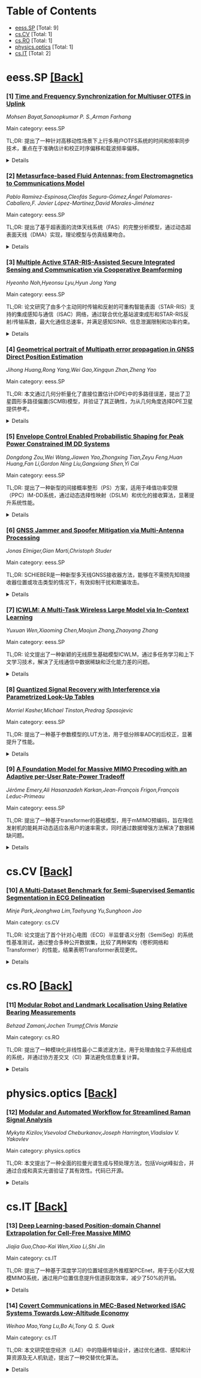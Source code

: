 <div id=toc></div>

# Table of Contents

- [eess.SP](#eess.SP) [Total: 9]
- [cs.CV](#cs.CV) [Total: 1]
- [cs.RO](#cs.RO) [Total: 1]
- [physics.optics](#physics.optics) [Total: 1]
- [cs.IT](#cs.IT) [Total: 2]


<div id='eess.SP'></div>

# eess.SP [[Back]](#toc)

### [1] [Time and Frequency Synchronization for Multiuser OTFS in Uplink](https://arxiv.org/abs/2507.17966)
*Mohsen Bayat,Sanoopkumar P. S.,Arman Farhang*

Main category: eess.SP

TL;DR: 提出了一种针对高移动性场景下上行多用户OTFS系统的时间和频率同步技术，重点在于准确估计和校正时序偏移和载波频率偏移。


<details>
  <summary>Details</summary>
Motivation: 在高移动性场景中，准确估计时序偏移（TO）和载波频率偏移（CFO）对于定位用户导频和提升信道估计精度至关重要。

Method: 提出了两种TO估计技术和一种CFO估计技术。首先，利用循环前缀导频（PCP）替换传统冲击导频（IMP），并通过ZC序列实现导频分离。其次，提出一种共享导频区域的PCP模式，利用滤波器组分离用户信号。CFO估计则通过降维ML搜索和切比雪夫多项式模型处理时变信道。

Result: 所提出的技术能够有效提升TO和CFO的估计精度，并通过降维方法简化CFO估计的计算复杂度。

Conclusion: 该研究为高移动性场景下的上行多用户OTFS系统提供了一种高效的时间和频率同步解决方案。

Abstract: In this paper, we propose time and frequency synchronization techniques for
uplink multiuser OTFS (MU-OTFS) systems in high-mobility scenarios. This work
focuses on accurately estimating and correcting timing offsets (TOs) and
carrier frequency offsets (CFOs). Specifically, TO estimation is essential for
locating users' pilots on the delay-time plane, while CFO estimation enhances
channel estimation accuracy. First, we propose a TO estimation technique for an
existing multiuser pilot structure in MU-OTFS. We replace the impulse pilot
(IMP) in this pilot structure with a more practical pilot with a cyclic prefix
(PCP), referred to as single-user-inspired PCP (SU-PCP). This structure employs
different Zadoff-Chu (ZC) sequences, which enables pilot separation via
correlation at the receiver side. Consequently, we introduce a
correlation-based TO estimation technique for uplink MU-OTFS using this pilot
structure. Next, a spectrally efficient and practical pilot pattern is
proposed, where each user transmits a PCP within a shared pilot region on the
delay-Doppler plane, referred to as MU-PCP. At the receiver, the second TO
estimation technique utilizes a bank of filters to separate different users'
signals and accurately estimate their TOs. Then, we derive a mathematical
threshold range to enhance TO estimation accuracy by finding the first major
peak in the correlation function rather than relying solely on the highest
peak. After locating the received users' pilot signals using one of the
proposed TO estimation techniques, our proposed CFO estimation technique
reduces the multi-dimensional maximum likelihood (ML) search problem into
multiple one-dimensional search problems. In this technique, we apply the
Chebyshev polynomials of the first kind basis expansion model (CPF-BEM) to
effectively handle the time-variations of the channel in obtaining the CFO
estimates for all the users.

</details>


### [2] [Metasurface-based Fluid Antennas: from Electromagnetics to Communications Model](https://arxiv.org/abs/2507.17982)
*Pablo Ramírez-Espinosa,Cleofás Segura-Gómez,Ángel Palomares-Caballero,F. Javier López-Martínez,David Morales-Jiménez*

Main category: eess.SP

TL;DR: 提出了基于超表面的流体天线系统（FAS）的完整分析模型，通过动态超表面天线（DMA）实现，理论模型与仿真结果吻合。


<details>
  <summary>Details</summary>
Motivation: 电子可重构天线在实际应用中存在分析建模困难的问题，限制了系统设计的理论指导，因此需要一种可行的分析模型。

Method: 利用电路理论将FAS的信号模型改写为包含超表面电磁效应的导纳矩阵，并通过全波仿真验证模型。

Result: 模型与仿真结果吻合，且DMA基FAS的性能接近理想位置灵活天线。

Conclusion: 提出的分析模型为FAS的设计提供了理论支持，DMA基FAS在实际应用中具有潜力。

Abstract: Fluid antenna systems (FASs) have become a popular topic in the wireless
community as an effective yet simple means of exploiting spatial diversity. Due
to the limitations of physically moving radiating elements, electronically
reconfigurable antennas are emerging as practical implementations of FASs,
since changing the radiation pattern is functionally equivalent to physically
moving the device. However, electronically reconfigurable antennas pose a
challenge in terms of analytical modeling, often requiring full-wave
simulations or measurements for their characterization; this severely limits
the extraction of theoretical insights useful for system design. Motivated by
these difficulties and the growing interest in FASs, we propose in this paper a
complete analytical model for metasurface-based embodiments of FASs.
Specifically, we advocate for the implementation of the FAS concept through
dynamic metasurface antennas (DMAs), hitherto proposed as array replacements in
multiple-input multiple-output (MIMO) systems. We leverage circuit theory to
rewrite the conventional signal model of FASs in terms of admittance matrices
accounting for the electromagnetic effects inherent to metasurfaces. The model
is validated with full-wave simulations, showing good agreement. We further
illustrate how to apply the model for standard performance analysis, and
provide closed-form expressions for key metrics, including the resulting signal
covariance matrix. Results confirm that practical DMA-based FASs can achieve
similar performance to that of idealized implementations of position-flexible
antennas.

</details>


### [3] [Multiple Active STAR-RIS-Assisted Secure Integrated Sensing and Communication via Cooperative Beamforming](https://arxiv.org/abs/2507.18035)
*Hyeonho Noh,Hyeonsu Lyu,Hyun Jong Yang*

Main category: eess.SP

TL;DR: 论文研究了由多个主动同时传输和反射的可重构智能表面（STAR-RIS）支持的集成感知与通信（ISAC）网络，通过联合优化基站波束成形和STAR-RIS反射/传输系数，最大化通信总速率，并满足感知SINR、信息泄漏限制和功率约束。


<details>
  <summary>Details</summary>
Motivation: 探索如何利用STAR-RIS提升ISAC网络的性能，同时满足感知和通信的严格要求。

Method: 采用交替优化（AO）框架，将非凸问题分解为子问题，分别通过KKT条件和SCA方法求解。

Result: 仿真证明所提算法在通信总速率上显著优于被动RIS和单STAR-RIS基准，且满足感知和安全性约束。

Conclusion: 主动STAR-RIS的多表面协同优化为ISAC网络提供了高效的解决方案。

Abstract: This paper explores an integrated sensing and communication (ISAC) network
empowered by multiple active simultaneously transmitting and reflecting
reconfigurable intelligent surfaces (STAR-RISs). A base station (BS) furnishes
downlink communication to multiple users while concurrently interrogating a
sensing target. We jointly optimize the BS transmit beamformer and the
reflection/transmission coefficients of every active STAR-RIS in order to
maximize the aggregate communication sum-rate, subject to (i) a stringent
sensing signal-to-interference-plus-noise ratio (SINR) requirement, (ii) an
upper bound on the leakage of confidential information, and (iii) individual
hardware and total power constraints at both the BS and the STAR-RISs. The
resulting highly non-convex program is tackled with an efficient alternating
optimization (AO) framework. First, the original formulation is reformulated
into an equivalent yet more tractable representation and partitioned into
subproblems. The BS beamformer is updated in closed form via the
Karush-Kuhn-Tucker (KKT) conditions, whereas the STAR-RIS reflection and
transmission vectors are refined through successive convex approximation (SCA),
yielding a semidefinite program that is then solved via semidefinite
relaxation. Comprehensive simulations demonstrate that the proposed algorithm
delivers substantial sum-rate gains over passive-RIS and single STAR-RIS
baselines, all the while rigorously meeting the prescribed sensing and security
constraints.

</details>


### [4] [Geometrical portrait of Multipath error propagation in GNSS Direct Position Estimation](https://arxiv.org/abs/2507.18096)
*Jihong Huang,Rong Yang,Wei Gao,Xingqun Zhan,Zheng Yao*

Main category: eess.SP

TL;DR: 本文通过几何分析量化了直接位置估计(DPE)中的多路径误差，提出了卫星圆形多路径偏置(SCMB)模型，并验证了其正确性，为从几何角度选择DPE卫星提供参考。


<details>
  <summary>Details</summary>
Motivation: 针对直接位置估计(DPE)理论中多路径误差缺乏理论表征的问题，本文旨在通过几何分析量化多路径误差。

Method: 提出SCMB模型，结合多卫星通道的CAF和PVT误差，通过几何分析建立PVT偏置的边界条件，并通过蒙特卡罗模拟和城市峡谷测试验证。

Result: 研究发现最大PVT偏置取决于各卫星通道中多路径误差的最大值，且PVT偏置随卫星仰角增加而增大。

Conclusion: 研究强调了选择高、低仰角卫星组合的重要性，为优化卫星几何配置提供几何参考。

Abstract: Direct Position Estimation (DPE) is a method that directly estimate position,
velocity, and time (PVT) information from cross ambiguity function (CAF) of the
GNSS signals, significantly enhancing receiver robustness in urban
environments. However, there is still a lack of theoretical characterization on
multipath errors in the context of DPE theory. Geometric observations highlight
the unique characteristics of DPE errors stemming from multipath and thermal
noise as estimation bias and variance respectively. Expanding upon the
theoretical framework of DPE noise variance through geometric analysis, this
paper focuses on a geometric representation of multipath errors by quantifying
the deviations in CAF and PVT solutions caused by off-centering bias relative
to the azimuth and elevation angles. A satellite circular multipath bias (SCMB)
model is introduced, amalgamating CAF and PVT errors from multiple satellite
channels. The boundaries for maximum or minimum PVT bias are established
through discussions encompassing various multipath conditions. The correctness
of the multipath geometrical portrait is confirmed through both Monte Carlo
simulations and urban canyon tests. The findings indicate that the maximum PVT
bias depends on the largest multipath errors observed across various satellite
channels. Additionally, the PVT bias increases with satellite elevation angles,
influenced by the CAF multipath bias projection. This serves as a reference for
selecting DPE satellites from a geometric standpoint, underscoring the
importance of choosing a balanced combination of high and low elevation angles
to achieve an optimal satellite geometry configuration.

</details>


### [5] [Envelope Control Enabled Probabilistic Shaping for Peak Power Constrained IM DD Systems](https://arxiv.org/abs/2507.18149)
*Dongdong Zou,Wei Wang,Jiawen Yao,Zhongxing Tian,Zeyu Feng,Huan Huang,Fan Li,Gordon Ning Liu,Gangxiang Shen,Yi Cai*

Main category: eess.SP

TL;DR: 提出了一种新型的间接概率整形（PS）方案，适用于峰值功率受限（PPC）IM-DD系统，通过动态选择性映射（DSLM）和优化的接收算法，显著提升系统性能。


<details>
  <summary>Details</summary>
Motivation: 由于IM-DD系统的独特模型和固有约束，特别是存在记忆效应时，概率整形技术的有效应用仍是一个开放问题。

Method: 提出了间接PS方案，通过DSLM机制动态控制信号包络，并结合改进的M-BCJR算法的turbo均衡器进行接收。

Result: 在56GBaud PAM8系统中实验验证，接收灵敏度提升1dB，并展示与典型概率幅度整形架构的兼容性。

Conclusion: 该工作为PS技术在具有记忆效应的PPC IM-DD系统中的应用提供了新思路。

Abstract: Probabilistic shaping (PS) has attracted significant attention in
intensity-modulation and direct-detection (IM-DD) systems. However, due to the
unique system model and inherent constraints, the effective application of the
PS technique is still an open question in IM-DD systems, particularly in
systems with memory effects. In this paper, a novel indirect PS scheme tailored
for peak power constrained (PPC) IM-DD systems is proposed. The key idea lies
in strategically controlling the signal envelope to mitigate memory-induced
impairments, such as nonlinearity, overshoot, peak-to-average power ratio
enhancement, etc. The proposed scheme incorporates a dynamic selective mapping
(DSLM) mechanism at the transmitter, enabling an untypical bit-to-symbol
mapping in which the current symbol is not only determined by the current bits
pattern but also by previously generated symbols within a specified memory
length. At the receiver side, a turbo equalizer with a modified M-BCJR
algorithm is proposed to achieve the recovery of ambiguous bits induced by
DSLM. Experimental verification in a 56GBaud PAM8 system demonstrates that the
proposed scheme exhibits 1dB receiver sensitivity improvement over 2km
single-mode fiber transmission. In addition, the proposed scheme has also been
demonstrated to be compatible with the typical probabilistic amplitude shaping
architecture, enabling a simple and fine-granularity rate adaptation
capability. To the best of our knowledge, this work opens a new sight for the
application of the PS technique in PPC IM-DD systems with memory effects.

</details>


### [6] [GNSS Jammer and Spoofer Mitigation via Multi-Antenna Processing](https://arxiv.org/abs/2507.18166)
*Jonas Elmiger,Gian Marti,Christoph Studer*

Main category: eess.SP

TL;DR: SCHIEBER是一种新型多天线GNSS接收器方法，能够在不需预先知晓接收器位置或攻击类型的情况下，有效抑制干扰和欺骗攻击。


<details>
  <summary>Details</summary>
Motivation: 全球导航卫星系统（GNSS）信号易受干扰和欺骗攻击，需要一种无需先验知识的鲁棒防御方法。

Method: 采用自适应空间滤波技术抑制干扰攻击；基于信号到达方向（DoA）和伪距估计的一致性测试识别和拒绝欺骗攻击。

Result: 通过GPS L1 C/A系统的模拟实验验证了方法的有效性。

Conclusion: SCHIEBER能够同时应对干扰和欺骗攻击，提高GNSS接收器的安全性。

Abstract: Modern positioning relies on radio signals from global navigation satellite
systems (GNSS). Their low receive power renders these radio signals susceptible
to jamming attacks, in which malicious transmitters emit strong interference to
disrupt signal acquisition. Moreover, GNSS are vulnerable to spoofing attacks,
in which malicious transmitters mimic legitimate satellites by transmitting
spurious GNSS signals. We propose SCHIEBER, a novel method for multi-antenna
GNSS receivers that mitigates jammers as well as spoofers without requiring any
prior knowledge of the receiver position or attack type: Jammers are mitigated
during signal acquisition using a recently developed adaptive spatial filtering
technique. Spoofers are identified and rejected after signal acquisition using
a novel approach that tests the consistency of acquired signals by comparing
their respective direction of arrival (DoA) and pseudorange estimates in a test
that is invariant with respect to the unknown receiver position. We demonstrate
the efficacy of our method using extensive simulations of a GPS L1 C/A system
under spoofing and jamming attacks.

</details>


### [7] [ICWLM: A Multi-Task Wireless Large Model via In-Context Learning](https://arxiv.org/abs/2507.18167)
*Yuxuan Wen,Xiaoming Chen,Maojun Zhang,Zhaoyang Zhang*

Main category: eess.SP

TL;DR: 论文提出了一种新颖的无线原生基础模型ICWLM，通过多任务学习和上下文学习技术，解决了无线通信中数据稀缺和泛化能力差的问题。


<details>
  <summary>Details</summary>
Motivation: 无线通信技术的快速发展（如mMIMO和mmWave）带来了网络复杂性和计算需求的增加。现有深度学习方法通常任务特定且难以泛化，需要新方法解决这些问题。

Method: 提出的ICWLM模型直接在大规模混合无线数据集上训练，结合上下文学习（ICL）和动态权重平均（DWA）算法，实现了多任务学习和系统配置自适应。

Result: 仿真结果表明，ICWLM在多项任务上性能与任务特定方法相当，且在未见系统配置下表现出优异的泛化能力。

Conclusion: ICWLM为未来无线网络的统一自适应AI模型提供了新范式，有望降低部署复杂性并提升智能资源管理。

Abstract: The rapid evolution of wireless communication technologies, particularly
massive multiple-input multiple-output (mMIMO) and millimeter-wave (mmWave),
introduces significant network complexity and computational demands.
Significant research efforts have been made to improve physical layer
performance by resorting to deep learning (DL) methods, which, however, are
usually task-specific and struggle with data scarcity and generalization. To
address these challenges, we propose a novel In-Context Wireless Large Model
(ICWLM), a wireless-native foundation model designed for simultaneous
multi-task learning at the physical layer. Unlike conventional methods that
adapt wireless data to pre-trained large language models (LLMs), ICWLM is
trained directly on large-scale, mixed wireless datasets from scratch. It
jointly solves multiple classical physical layer problems, including multi-user
precoding (sum-rate maximization and max-min SINR) and channel prediction. A
key innovation of ICWLM is its utilization of in-context learning (ICL),
enabling the model to adapt to varying system configurations and channel
conditions with minimal demonstration pairs, eliminating the need for extensive
retraining. Furthermore, we employ the Dynamic Weight Averaging (DWA) algorithm
to dynamically balance the individual task losses during multi-task training,
ensuring efficient and stable learning across diverse objectives. Extensive
simulation results demonstrate that ICWLM achieves competitive performance
compared to task-specific methods while exhibiting remarkable generalization
capabilities to unseen system configurations. This work offers a promising
paradigm for developing unified and adaptive AI models for future wireless
networks, potentially reducing deployment complexity and enhancing intelligent
resource management.

</details>


### [8] [Quantized Signal Recovery with Interference via Parametrized Look-Up Tables](https://arxiv.org/abs/2507.18370)
*Morriel Kasher,Michael Tinston,Predrag Spasojevic*

Main category: eess.SP

TL;DR: 提出了一种基于参数模型的LUT方法，用于低分辨率ADC的后校正，显著提升了性能。


<details>
  <summary>Details</summary>
Motivation: 解决低分辨率ADC的非线性和宽带量化问题，提高信号恢复的准确性和实时性。

Method: 结合参数化LUT和三种分析估计器，提出针对特定信号的近似方法以简化问题。

Result: 仿真验证了信号恢复的高准确性，谐波失真消除效果显著，性能优于传统线性滤波。

Conclusion: 该方法在低分辨率、非线性或宽带量化器中表现优越，适用于多种干扰场景。

Abstract: Efficient all-digital post-correction of low-resolution analog-to-digital
converters can be achieved by using Look-Up Tables (LUTs). The performance of a
LUT can be optimized by incorporating a parametric model for the expected input
signal, noise level, and interference signals. We evaluate three analytical
estimators for integration with parametrized LUTs, especially with applications
to low-resolution, non-linear, or wideband quantizers. We also propose several
approximations to improve tractability of the estimation problem for
Phase-Shift Keyed input signals and Linear Frequency Modulated interference
signals. Simulated results validate the ability of our estimator to recover the
instantaneous value of the desired input signal in real-time with a high degree
of accuracy. This includes cancellation of harmonic distortion that aliases
into the desired signal bandwidth from front-end saturation due to high-power
out-of-band interference. Our estimators are shown to achieve a significant
gain over conventional linear-filtering techniques while also being robust to
changes in input parameters, non-linear quantizers, and time-variant
interference sources. For a tone input quantized to 3 bits and estimated with a
fixed 12-tap model order we achieve $>$10 dB improvement in Mean Square Error
and $>$20 dBc improvement in Spurious-Free Dynamic Range.

</details>


### [9] [A Foundation Model for Massive MIMO Precoding with an Adaptive per-User Rate-Power Tradeoff](https://arxiv.org/abs/2507.18587)
*Jérôme Emery,Ali Hasanzadeh Karkan,Jean-François Frigon,François Leduc-Primeau*

Main category: eess.SP

TL;DR: 提出了一种基于transformer的基础模型，用于mMIMO预编码，旨在降低发射机的能耗并动态适应各用户的速率需求，同时通过数据增强方法解决了数据稀缺问题。


<details>
  <summary>Details</summary>
Motivation: 当前大规模MIMO系统中，深度学习模型训练需要高质量的本地数据集，但这些数据往往难以获取。因此，需要一种能够高效预编码且适应数据稀缺环境的解决方案。

Method: 采用transformer架构设计了一个基础模型，用于优化发射机能耗并动态配置用户速率需求。同时引入了一种数据增强方法，通过预训练特征提取器的输出计算余弦相似度，找到与目标分布相似的训练样本。

Result: 在相同能耗下，零样本部署的基础模型显著优于传统零强制预编码，并接近加权最小均方误差性能，同时复杂度降低了8倍。

Conclusion: 该研究通过解决数据可用性和训练复杂度问题，实现了基于深度学习的预编码在实际中的应用，同时为更高效的资源分配和调度算法提供了灵活性。

Abstract: Deep learning (DL) has emerged as a solution for precoding in massive
multiple-input multiple-output (mMIMO) systems due to its capacity to learn the
characteristics of the propagation environment. However, training such a model
requires high-quality, local datasets at the deployment site, which are often
difficult to collect. We propose a transformer-based foundation model for mMIMO
precoding that seeks to minimize the energy consumption of the transmitter
while dynamically adapting to per-user rate requirements. At equal energy
consumption, zero-shot deployment of the proposed foundation model
significantly outperforms zero forcing, and approaches weighted minimum mean
squared error performance with 8x less complexity. To address model adaptation
in data-scarce settings, we introduce a data augmentation method that finds
training samples similar to the target distribution by computing the cosine
similarity between the outputs of the pre-trained feature extractor. Our work
enables the implementation of DL-based solutions in practice by addressing
challenges of data availability and training complexity. Moreover, the ability
to dynamically configure per-user rate requirements can be leveraged by higher
level resource allocation and scheduling algorithms for greater control over
energy efficiency, spectral efficiency and fairness.

</details>


<div id='cs.CV'></div>

# cs.CV [[Back]](#toc)

### [10] [A Multi-Dataset Benchmark for Semi-Supervised Semantic Segmentation in ECG Delineation](https://arxiv.org/abs/2507.18323)
*Minje Park,Jeonghwa Lim,Taehyung Yu,Sunghoon Joo*

Main category: cs.CV

TL;DR: 论文提出了首个针对心电图（ECG）半监督语义分割（SemiSeg）的系统性基准测试，通过整合多种公开数据集，比较了两种架构（卷积网络和Transformer）的性能，结果表明Transformer表现更优。


<details>
  <summary>Details</summary>
Motivation: ECG自动分割技术对临床诊断至关重要，但缺乏公开标注数据集限制了深度学习的进展。半监督学习能利用大量未标注数据，为解决这一问题提供了可能。

Method: 研究整合了多个公开ECG数据集，采用五种代表性SemiSeg算法，分别在卷积网络和Transformer架构上实现，并通过标准化评估框架比较其性能。

Result: 实验结果显示，Transformer在半监督ECG分割中优于卷积网络。

Conclusion: 该基准测试为推进半监督ECG分割方法提供了基础，并有望促进该领域进一步研究。

Abstract: Electrocardiogram (ECG) delineation, the segmentation of meaningful waveform
features, is critical for clinical diagnosis. Despite recent advances using
deep learning, progress has been limited by the scarcity of publicly available
annotated datasets. Semi-supervised learning presents a promising solution by
leveraging abundant unlabeled ECG data. In this study, we present the first
systematic benchmark for semi-supervised semantic segmentation (SemiSeg) in ECG
delineation. We curated and unified multiple public datasets, including
previously underused sources, to support robust and diverse evaluation. We
adopted five representative SemiSeg algorithms from computer vision,
implemented them on two different architectures: the convolutional network and
the transformer, and evaluated them in two different settings: in-domain and
cross-domain. Additionally, we propose ECG-specific training configurations and
augmentation strategies and introduce a standardized evaluation framework. Our
results show that the transformer outperforms the convolutional network in
semi-supervised ECG delineation. We anticipate that our benchmark will serve as
a foundation for advancing semi-supervised ECG delineation methods and will
facilitate further research in this domain.

</details>


<div id='cs.RO'></div>

# cs.RO [[Back]](#toc)

### [11] [Modular Robot and Landmark Localisation Using Relative Bearing Measurements](https://arxiv.org/abs/2507.18070)
*Behzad Zamani,Jochen Trumpf,Chris Manzie*

Main category: cs.RO

TL;DR: 提出了一种模块化非线性最小二乘滤波方法，用于处理由独立子系统组成的系统，并通过协方差交叉（CI）算法避免信息重复计算。


<details>
  <summary>Details</summary>
Motivation: 解决子系统间相对测量依赖多子系统状态时的状态估计问题，避免信息重复计算。

Method: 采用模块化非线性最小二乘滤波，集成协方差交叉算法。针对机器人-地标定位问题进行具体应用。

Result: 在仿真研究中，模块化方法与联合状态滤波器相比表现出性能权衡，并实现通信和带宽需求降低的性能下降。

Conclusion: 模块化方法在保持性能的同时降低了通信需求，适用于子系统依赖多状态测量的场景。

Abstract: In this paper we propose a modular nonlinear least squares filtering approach
for systems composed of independent subsystems. The state and error covariance
estimate of each subsystem is updated independently, even when a relative
measurement simultaneously depends on the states of multiple subsystems. We
integrate the Covariance Intersection (CI) algorithm as part of our solution in
order to prevent double counting of information when subsystems share estimates
with each other. An alternative derivation of the CI algorithm based on least
squares estimation makes this integration possible. We particularise the
proposed approach to the robot-landmark localization problem. In this problem,
noisy measurements of the bearing angle to a stationary landmark position
measured relative to the SE(2) pose of a moving robot couple the estimation
problems for the robot pose and the landmark position. In a randomized
simulation study, we benchmark the proposed modular method against a monolithic
joint state filter to elucidate their respective trade-offs. In this study we
also include variants of the proposed method that achieve a graceful
degradation of performance with reduced communication and bandwidth
requirements.

</details>


<div id='physics.optics'></div>

# physics.optics [[Back]](#toc)

### [12] [Modular and Automated Workflow for Streamlined Raman Signal Analysis](https://arxiv.org/abs/2507.17917)
*Mykyta Kizilov,Vsevolod Cheburkanov,Joseph Harrington,Vladislav V. Yakovlev*

Main category: physics.optics

TL;DR: 本文提出了一种全面的拉曼光谱生成与预处理方法，包括Voigt峰拟合，并通过合成和真实光谱验证了其有效性。代码已开源。


<details>
  <summary>Details</summary>
Motivation: 拉曼光谱是材料表征的重要工具，但需要有效处理噪声、基线漂移和随机峰值等问题。

Method: 采用Voigt峰拟合方法预处理光谱，包括噪声处理和基线校正。

Result: 方法在合成和真实拉曼光谱中均表现出色，代码已公开。

Conclusion: 该方法为拉曼光谱分析提供了可靠的工具，推动了相关领域的研究。

Abstract: Raman spectroscopy is a powerful tool for material characterization. However,
careful preprocessing is required for the identification and handling of noise,
baseline drift, and random spikes. This paper presents a comprehensive approach
to generating and preprocessing Raman spectra. Additionally, we describe
methods for fitting Voigt peaks to the spectrum to determine peak parameters.
The effectiveness of these methods is demonstrated using both synthetic and
real Raman spectra, with code provided in an open-source GitHub repository.

</details>


<div id='cs.IT'></div>

# cs.IT [[Back]](#toc)

### [13] [Deep Learning-based Position-domain Channel Extrapolation for Cell-Free Massive MIMO](https://arxiv.org/abs/2507.17950)
*Jiajia Guo,Chao-Kai Wen,Xiao Li,Shi Jin*

Main category: cs.IT

TL;DR: 提出了一种基于深度学习的位置域信道外推框架PCEnet，用于无小区大规模MIMO系统，通过用户位置信息提升信道获取效率，减少了50%的开销。


<details>
  <summary>Details</summary>
Motivation: 为了降低信道获取的开销，传统方法在空间、时域和频域进行信道外推。本文基于用户位置信息的唯一性和不变性，提出了一种新的位置域信道外推框架。

Method: PCEnet利用神经网络从获取的信道中推断用户位置，并通过中央处理器共享位置信息，设计导频符号或将位置信息直接用于信道重构。同时提出了简化策略和无位置标签的方法。

Result: 仿真结果表明，PCEnet将导频和反馈开销减少了高达50%。

Conclusion: PCEnet框架通过用户位置信息显著提升了信道获取效率，同时减少了训练和实现的复杂度。

Abstract: To reduce channel acquisition overhead, spatial, time, and frequency-domain
channel extrapolation techniques have been widely studied. In this paper, we
propose a novel deep learning-based Position-domain Channel Extrapolation
framework (named PCEnet) for cell-free massive multiple-input multiple-output
(MIMO) systems. The user's position, which contains significant channel
characteristic information, can greatly enhance the efficiency of channel
acquisition. In cell-free massive MIMO, while the propagation environments
between different base stations and a specific user vary and their respective
channels are uncorrelated, the user's position remains constant and unique
across all channels. Building on this, the proposed PCEnet framework leverages
the position as a bridge between channels to establish a mapping between the
characteristics of different channels, thereby using one acquired channel to
assist in the estimation and feedback of others. Specifically, this approach
first utilizes neural networks (NNs) to infer the user's position from the
obtained channel. {The estimated position, shared among BSs through a central
processing unit (CPU)}, is then fed into an NN to design pilot symbols and
concatenated with the feedback information to the channel reconstruction NN to
reconstruct other channels, thereby significantly enhancing channel acquisition
performance. Additionally, we propose a simplified strategy where only the
estimated position is used in the reconstruction process without modifying the
pilot design, thereby reducing latency. Furthermore, we introduce a position
label-free approach that infers the relative user position instead of the
absolute position, eliminating the need for ground truth position labels during
the localization NN training. Simulation results demonstrate that the proposed
PCEnet framework reduces pilot and feedback overheads by up to 50%.

</details>


### [14] [Covert Communications in MEC-Based Networked ISAC Systems Towards Low-Altitude Economy](https://arxiv.org/abs/2507.18194)
*Weihao Mao,Yang Lu,Bo Ai,Tony Q. S. Quek*

Main category: cs.IT

TL;DR: 本文研究低空经济（LAE）中的隐蔽传输设计，通过优化通信、感知和计算资源及无人机轨迹，提出了一种交替优化算法。


<details>
  <summary>Details</summary>
Motivation: 探索在移动边缘计算（MEC）网络集成感知与通信（ISAC）系统中，如何实现无人机的隐蔽传输并降低能量消耗。

Method: 提出交替优化算法，分解为通信、感知与计算资源联合优化和无人机轨迹优化两个子问题，分别采用逐次凸逼近和信任域算法解决。

Result: 仿真验证了算法的有效性，揭示了通信、感知与计算之间的权衡关系。

Conclusion: 研究表明所提算法在LAE系统中能有效实现隐蔽传输并优化能量消耗。

Abstract: Low-altitude economy (LAE) is an emerging business model, which heavily
relies on integrated sensing and communications (ISAC), mobile edge computing
(MEC), and covert communications. This paper investigates the convert
transmission design in MEC-based networked ISAC systems towards LAE, where an
MEC server coordinates multiple access points to simultaneously receive
computation tasks from multiple unmanned aerial vehicles (UAVs), locate a
target in a sensing area, and maintain UAVs' covert transmission against
multiple wardens. We first derive closed-form expressions for the detection
error probability (DEP) at wardens. Then, we formulate a total energy
consumption minimization problem by optimizing communication, sensing, and
computation resources as well as UAV trajectories, subject to the requirements
on quality of MEC services, DEP, and radar signal-to-interference-and-noise
ratio, and the causality of UAV trajectories. An alternating optimization based
algorithm is proposed to handle the considered problem, which decomposes it
into two subproblems: joint optimization of communication, sensing, and
computation resources, and UAV trajectory optimization. The former is addressed
by a successive convex approximation based algorithm, while the latter is
solved via a trust-region based algorithm. Simulations validate the
effectiveness of the proposed algorithm compared with various benchmarks, and
reveal the trade-offs among communication, sensing, and computation in LAE
systems.

</details>

